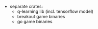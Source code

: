 - separate crates:
  - q-learning lib (incl. tensorflow model)
  - breakout game binaries
  - go game binaries